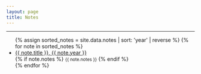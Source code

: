```yaml
---
layout: page
title: Notes
---
```

<hr>


<ul>
  {% assign sorted_notes = site.data.notes | sort: 'year' | reverse %}
  {% for note in sorted_notes %}
    <li>
      <a href="{{ note.link }}">{{ note.title }}, {{ note.year }}</a><br>
      {% if note.notes %}
        <small>{{ note.notes }}</small>
      {% endif %}
    </li>
  {% endfor %}
</ul>
